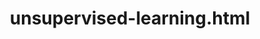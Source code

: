 ---
layout: categorie
title: unsupervised-learning.html
permalink: /category/unsupervised-learning.html
---